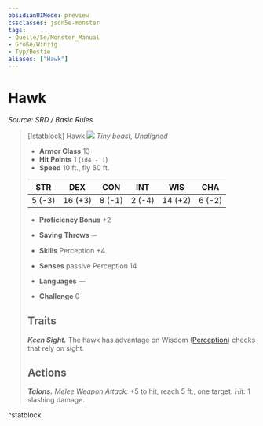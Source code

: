 ```yaml
---
obsidianUIMode: preview
cssclasses: json5e-monster
tags:
- Quelle/5e/Monster_Manual
- Größe/Winzig
- Typ/Bestie
aliases: ["Hawk"]
---
```

# Hawk
*Source: SRD / Basic Rules*  

> [!statblock] Hawk
> ![](compendium/bestiary/beast/token/hawk.png#token)
> *Tiny beast, Unaligned*
> 
> - **Armor Class** 13 
> - **Hit Points** 1 (`1d4 - 1`)
> - **Speed** 10 ft., fly 60 ft.
> 
> |STR|DEX|CON|INT|WIS|CHA|
> |:---:|:---:|:---:|:---:|:---:|:---:|
> | 5 (-3)|16 (+3)| 8 (-1)| 2 (-4)|14 (+2)| 6 (-2)|
> 
> - **Proficiency Bonus** +2
> - **Saving Throws** ⏤
> - **Skills** Perception +4
> - **Senses** passive Perception 14
> 
> - **Languages** —
> - **Challenge** 0
> 
> ## Traits
> 
> ***Keen Sight.*** The hawk has advantage on Wisdom ([Perception](rules/skills.md#Perception)) checks that rely on sight.
> 
> ## Actions
> 
> ***Talons.*** *Melee Weapon Attack:* +5 to hit, reach 5 ft., one target. *Hit:* 1 slashing damage.
^statblock